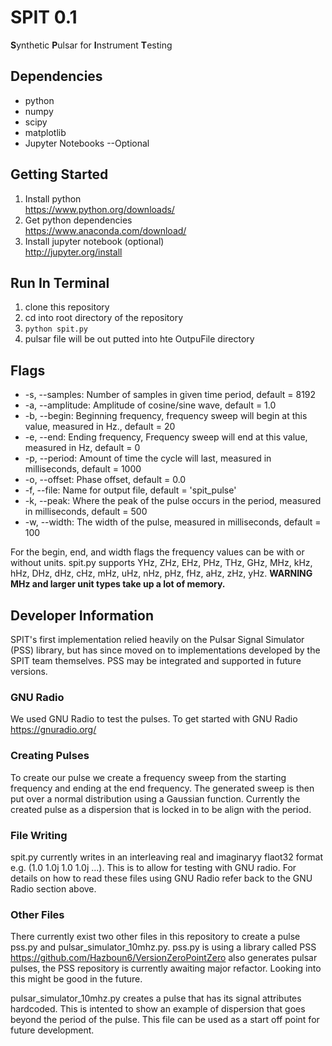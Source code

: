 # SPIT 0.1
**S**ynthetic **P**ulsar for **I**nstrument **T**esting

## Dependencies
* python
* numpy
* scipy
* matplotlib
* Jupyter Notebooks --Optional

## Getting Started

1. Install python<br>
    https://www.python.org/downloads/
2. Get python dependencies<br>
    https://www.anaconda.com/download/
3. Install jupyter notebook (optional)<br>
    http://jupyter.org/install

## Run In Terminal

1. clone this repository
2. cd into root directory of the repository
3. `python spit.py`
4. pulsar file will be out putted into hte OutpuFile directory

## Flags

* -s, --samples: Number of samples in given time period, default = 8192
* -a, --amplitude: Amplitude of cosine/sine wave, default = 1.0
* -b, --begin: Beginning frequency, frequency sweep will begin at this value, measured in Hz., default = 20
* -e, --end: Ending frequency, Frequency sweep will end at this value, measured in Hz, default = 0
* -p, --period: Amount of time the cycle will last, measured in milliseconds, default = 1000
* -o, --offset: Phase offset, default = 0.0
* -f, --file: Name for output file, default = 'spit_pulse'
* -k, --peak: Where the peak of the pulse occurs in the period, measured in milliseconds, default = 500
* -w, --width: The width of the pulse, measured in milliseconds, default = 100

For the begin, end, and width flags the frequency values can be with or without units. spit.py supports YHz, ZHz, EHz, PHz, THz, GHz, MHz, kHz, hHz, DHz, dHz, cHz, mHz, uHz, nHz, pHz, fHz, aHz, zHz, yHz. **WARNING MHz and larger unit types take up a lot of memory.**


## Developer Information
SPIT's first implementation relied heavily on the Pulsar Signal Simulator (PSS) library, but has since moved on to implementations developed by the SPIT team themselves. PSS may be integrated and supported in future versions.

### GNU Radio
We used GNU Radio to test the pulses. To get started with GNU Radio https://gnuradio.org/

### Creating Pulses
To create our pulse we create a frequency sweep from the starting frequency and ending at the end frequency. The generated sweep is then put over a normal distribution using a Gaussian function. Currently the created pulse as a dispersion that is locked in to be align with the period.

### File Writing
spit.py currently writes in an interleaving real and imaginaryy flaot32 format e.g. (1.0 1.0j 1.0 1.0j ...). This is to allow for testing with GNU radio. For details on how to read these files using GNU Radio refer back to the GNU Radio section above.

### Other Files
There currently exist two other files in this repository to create a pulse pss.py and pulsar_simulator_10mhz.py. pss.py is using a library called PSS https://github.com/Hazboun6/VersionZeroPointZero also generates pulsar pulses, the PSS repository is currently awaiting major refactor. Looking into this might be good in the future.

pulsar_simulator_10mhz.py creates a pulse that has its signal attributes hardcoded. This is intented to show an example of dispersion that goes beyond the period of the pulse. This file can be used as a start off point for future development.


